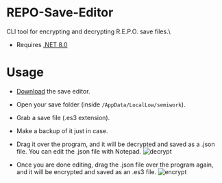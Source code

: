 # REPO-Save-Editor
CLI tool for encrypting and decrypting R.E.P.O. save files.\
- Requires [.NET 8.0](https://dotnet.microsoft.com/en-us/download/dotnet/8.0)

# Usage
- [Download](https://github.com/erenkarakal/REPO-Save-Editor/releases/latest) the save editor.
- Open your save folder (inside `/AppData/LocalLow/semiwork`).
- Grab a save file (.es3 extension).
- Make a backup of it just in case.
- Drag it over the program, and it will be decrypted and saved as a .json file. You can edit the .json file with Notepad.
![decrypt](https://github.com/user-attachments/assets/635978fc-b75b-419c-a36c-db3b9c5a0c61)

- Once you are done editing, drag the .json file over the program again, and it will be encrypted and saved as an .es3 file.
![encrypt](https://github.com/user-attachments/assets/3f6c0ee3-0144-485c-a544-a8a2e51572b3)
